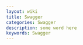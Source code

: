 ```yaml
---
layout: wiki
title: Swagger
categories: Swagger
description: some word here
keywords: Swagger
---
```


